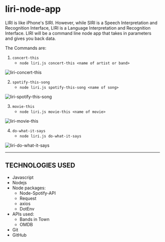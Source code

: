 # liri-node-app
LIRI is like iPhone's SIRI. However, while SIRI is a Speech Interpretation and Recognition Interface, LIRI is a Language Interpretation and Recognition Interface. LIRI will be a command line node app that takes in parameters and gives you back data.

The Commands are:

1. `concert-this`
    * `node liri.js concert-this <name of artist or band>`
    
![liri-concert-this](https://user-images.githubusercontent.com/46940564/56101848-2b201780-5ef6-11e9-9d86-88757da9b1d6.gif)

2. `spotify-this-song` 
    * `node liri.js spotify-this-song <name of song>`

![liri-spotify-this-song](https://user-images.githubusercontent.com/46940564/56102037-a2a27680-5ef7-11e9-99c7-aca4d24b703e.gif)

3. `movie-this`
    * `node liri.js movie-this <name of movie>`

![liri-movie-this](https://user-images.githubusercontent.com/46940564/56102077-02991d00-5ef8-11e9-8d89-389d04b26b78.gif)

4. `do-what-it-says`
    * `node liri.js do-what-it-says`

![liri-do-what-it-says](https://user-images.githubusercontent.com/46940564/56102097-63285a00-5ef8-11e9-8c19-254c037af528.gif)
__________________________________________________________________________________________________________________________
## TECHNOLOGIES USED
* Javascript
* Nodejs
* Node packages:
    * Node-Spotify-API
    * Request
    * axios
    * DotEnv
* APIs used:
    * Bands in Town
    * OMDB
* Git
* GitHub
